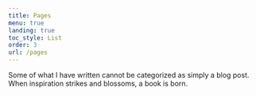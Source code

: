 ```yaml
---
title: Pages
menu: true
landing: true
toc_style: List
order: 3
url: /pages
---
```

Some of what I have written cannot be categorized as simply a blog post. When inspiration strikes and blossoms, a book is born.